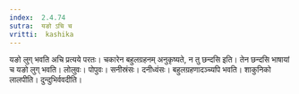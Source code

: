 ```yaml
---
index:  2.4.74
sutra:  यङो ऽचि च
vritti:  kashika 
---
```


यङो लुग् भवति अचि प्रत्यये परतः। चकारेन बहुलग्रहनम् अनुकृष्यते, न तु छन्दसि इति। तेन छन्दसि भाषायां च यङो लुग् भवति। लोलुवः। पोपुवः। सनीस्रंसः। दनीध्वंसः। बहुलग्रहणादञ्च्यपि भवति। शाकुनिको लालपीति। दुन्दुभिर्ववदीति।

